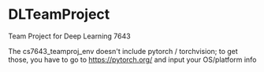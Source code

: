 # DLTeamProject
Team Project for Deep Learning 7643

The cs7643_teamproj_env doesn't include pytorch / torchvision; to get those, you have to go to https://pytorch.org/ and input your OS/platform info